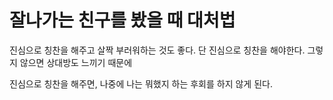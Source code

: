 # 잘나가는 친구를 봤을 때 대처법

진심으로 칭찬을 해주고 살짝 부러워하는 것도 좋다.
단 진심으로 칭찬을 해야한다. 그렇지 않으면 상대방도 느끼기 때문에

진심으로 칭찬을 해주면, 나중에 나는 뭐했지 하는 후회를 하지 않게 된다. 
